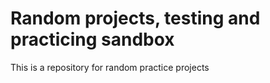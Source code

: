 # Random projects, testing and practicing sandbox

This is a repository for random practice projects